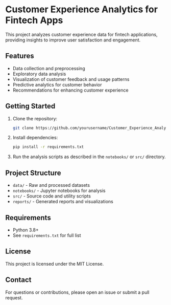 # Customer Experience Analytics for Fintech Apps

This project analyzes customer experience data for fintech applications, providing insights to improve user satisfaction and engagement.

## Features

- Data collection and preprocessing
- Exploratory data analysis
- Visualization of customer feedback and usage patterns
- Predictive analytics for customer behavior
- Recommendations for enhancing customer experience

## Getting Started

1. Clone the repository:
    ```bash
    git clone https://github.com/yourusername/Customer_Experience_Analytics_for_Fintech_Apps_week2.git
    ```
2. Install dependencies:
    ```bash
    pip install -r requirements.txt
    ```
3. Run the analysis scripts as described in the `notebooks/` or `src/` directory.

## Project Structure

- `data/` - Raw and processed datasets
- `notebooks/` - Jupyter notebooks for analysis
- `src/` - Source code and utility scripts
- `reports/` - Generated reports and visualizations

## Requirements

- Python 3.8+
- See `requirements.txt` for full list

## License

This project is licensed under the MIT License.

## Contact

For questions or contributions, please open an issue or submit a pull request.
